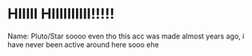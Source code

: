 # HIIIII HIIIIIIIIII!!!!!
Name: Pluto/Star
soooo
even tho this acc was made almost years ago, i have never been active around here sooo
ehe
